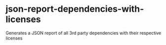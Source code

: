 # json-report-dependencies-with-licenses
Generates a JSON report of all 3rd party dependencies with their respective licenses
